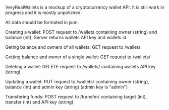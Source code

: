 VeryRealWallets is a mockup of a cryptocurrency wallet API. It is still work in progress and it is mostly unpolished.

All data should be formated in json.

Creating a wallet: POST request to /wallets containing owner (string) and balance (int). Server returns wallets API key and wallets id

Geting balance and owners of all wallets: GET request to /wallets

Getting balance and owner of a single wallet: GET request to /wallets/<id>

Deleting a wallet: DELETE request to /wallets/<id> containing wallets API key (string)

Updating a wallet: PUT request to /wallets/<id> containing owner (string), balance (int) and admin key (string) (admin key is "admin")

Transfering funds: POST request to /transfer/<id> containing target (int), transfer (int) and API key (string)
